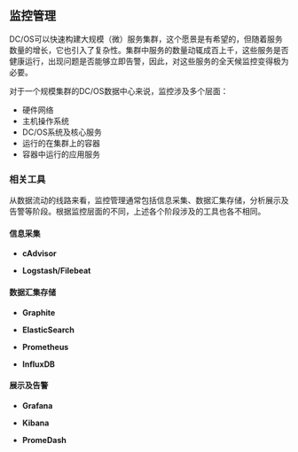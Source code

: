 ## 监控管理

DC/OS可以快速构建大规模（微）服务集群，这个愿景是有希望的，但随着服务数量的增长，它也引入了复杂性。集群中服务的数量动辄成百上千，这些服务是否健康运行，出现问题是否能够立即告警，因此，对这些服务的全天候监控变得极为必要。

对于一个规模集群的DC/OS数据中心来说，监控涉及多个层面：
- 硬件网络
- 主机操作系统
- DC/OS系统及核心服务
- 运行的在集群上的容器
- 容器中运行的应用服务


### 相关工具

从数据流动的线路来看，监控管理通常包括信息采集、数据汇集存储，分析展示及告警等阶段。根据监控层面的不同，上述各个阶段涉及的工具也各不相同。

#### 信息采集

- **cAdvisor**

- **Logstash/Filebeat**


#### 数据汇集存储

- **Graphite**

- **ElasticSearch**

- **Prometheus**

- **InfluxDB**

#### 展示及告警

- **Grafana**

- **Kibana**

- **PromeDash**